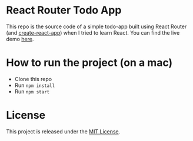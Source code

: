 # React Router Todo App
This repo is the source code of a simple todo-app built using React Router (and [create-react-app](https://github.com/facebook/create-react-app/blob/master/packages/react-scripts/template/README.md)) when I tried to learn React. You can find the live demo [here](https://dannysiu392005.github.io/react-router-todo-app-demo/).

# How to run the project (on a mac)
- Clone this repo
- Run `npm install`
- Run `npm start`

# License
This project is released under the [MIT License](https://opensource.org/licenses/MIT).

